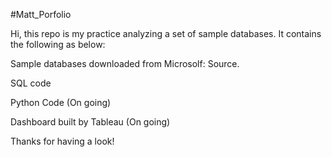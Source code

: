 #Matt_Porfolio

Hi, this repo is my practice analyzing a set of sample databases. It contains the following as below:

Sample databases downloaded from Microsolf: Source.

SQL code

Python Code (On going)

Dashboard built by Tableau (On going)

Thanks for having a look!
